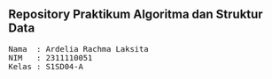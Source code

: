 ## Repository Praktikum Algoritma dan Struktur Data

<pre>
Nama  : Ardelia Rachma Laksita
NIM   : 2311110051
Kelas : S1SD04-A
</pre>
